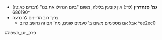 * **גמ' סנהדרין** (לד:) אין קובעין בלילה, משום "ביום הנחילו את בנו" (דברים כא:טז) ^686190
* צריך רוב הדיינים להכרעה
	* אבל אם מסכימים משום ב' טעמים שונים, מח' אם זה נחשב כרוב ^ee2ec0

#פרק_יוט_תשפה 